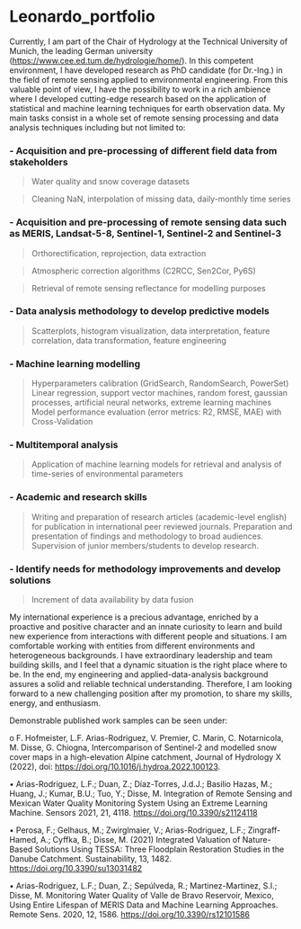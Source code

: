 # Leonardo_portfolio

Currently, I am part of the Chair of Hydrology at the Technical University of Munich, the leading German university (https://www.cee.ed.tum.de/hydrologie/home/). In this competent environment, I have developed research as PhD candidate (for Dr.-Ing.) in the field of remote sensing applied to environmental engineering. From this valuable point of view, I have the possibility to work in a rich ambience where I developed cutting-edge research based on the application of statistical and machine learning techniques for earth observation data. My main tasks consist in a whole set of remote sensing processing and data analysis techniques including but not limited to:

### **- Acquisition and pre-processing of different field data from stakeholders** 
> Water quality and snow coverage datasets

> Cleaning NaN, interpolation of missing data, daily-monthly time series

### **- Acquisition and pre-processing of remote sensing data such as MERIS, Landsat-5-8, Sentinel-1, Sentinel-2 and Sentinel-3**
> Orthorectification, reprojection, data extraction

> Atmospheric correction algorithms (C2RCC, Sen2Cor, Py6S)

> Retrieval of remote sensing reflectance for modelling purposes
    
### **- Data analysis methodology to develop predictive models**
> Scatterplots, histogram visualization, data interpretation, feature correlation, data transformation, feature engineering
    
### **- Machine learning modelling**
> Hyperparameters calibration (GridSearch, RandomSearch, PowerSet)
> Linear regression, support vector machines, random forest, gaussian processes, artificial neural networks, extreme learning machines
> Model performance evaluation (error metrics: R2, RMSE, MAE) with Cross-Validation
    
### **- Multitemporal analysis**
> Application of machine learning models for retrieval and analysis of time-series of environmental parameters
    
### **- Academic and research skills**
> Writing and preparation of research articles (academic-level english) for publication in international peer reviewed journals. Preparation and presentation of findings and methodology to broad audiences. Supervision of junior members/students to develop research.
    
### **- Identify needs for methodology improvements and develop solutions**
> Increment of data availability by data fusion

My international experience is a precious advantage, enriched by a proactive and positive character and an innate curiosity to learn and build new experience from interactions with different people and situations. I am comfortable working with entities from different environments and heterogeneous backgrounds. I have extraordinary leadership and team building skills, and I feel that a dynamic situation is the right place where to be. In the end, my engineering and applied-data-analysis background assures a solid and reliable technical understanding. Therefore, I am looking forward to a new challenging position after my promotion, to share my skills, energy, and enthusiasm.

Demonstrable published work samples can be seen under:

o F. Hofmeister, L.F. Arias-Rodriguez, V. Premier, C. Marin, C. Notarnicola, M. Disse, G. Chiogna,
Intercomparison of Sentinel-2 and modelled snow cover maps in a high-elevation Alpine catchment, Journal of
Hydrology X (2022), doi: https://doi.org/10.1016/j.hydroa.2022.100123.


• Arias-Rodriguez, L.F.; Duan, Z.; Díaz-Torres, J.d.J.; Basilio Hazas, M.; Huang, J.; Kumar, B.U.; Tuo, Y.; Disse,
M. Integration of Remote Sensing and Mexican Water Quality Monitoring System Using an Extreme Learning
Machine. Sensors 2021, 21, 4118. https://doi.org/10.3390/s21124118

• Perosa, F.; Gelhaus, M.; Zwirglmaier, V.; Arias-Rodriguez, L.F.; Zingraff-Hamed, A.; Cyffka, B.; Disse, M.
(2021) Integrated Valuation of Nature-Based Solutions Using TESSA: Three Floodplain Restoration Studies in
the Danube Catchment. Sustainability, 13, 1482. https://doi.org/10.3390/su13031482

• Arias-Rodriguez, L.F.; Duan, Z.; Sepúlveda, R.; Martinez-Martinez, S.I.; Disse, M. Monitoring Water Quality of
Valle de Bravo Reservoir, Mexico, Using Entire Lifespan of MERIS Data and Machine Learning
Approaches. Remote Sens. 2020, 12, 1586. https://doi.org/10.3390/rs12101586
